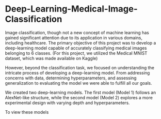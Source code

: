 # Deep-Learning-Medical-Image-Classification

Image classification, though not a new concept of machine learning has gained significant attention due to its application in various domains, including healthcare. The primary objective of this project was to develop a deep-learning model capable of accurately classifying medical images belonging to 6 classes. (For this project, we utilized the Medical MNIST dataset, which was made available on Kaggle)

However, beyond the classification task, we focused on understanding the intricate process of developing a deep-learning model. From addressing concerns with data, determining hyperparameters, and assessing generalization to evaluating the model we were able to fulfill all our goals. 

We created two deep-learning models. The first model (Model 1) follows an AlexNet-like structure, while the second model (Model 2) explores a more experimental design with varying depth and hyperparameters.

To view these models

